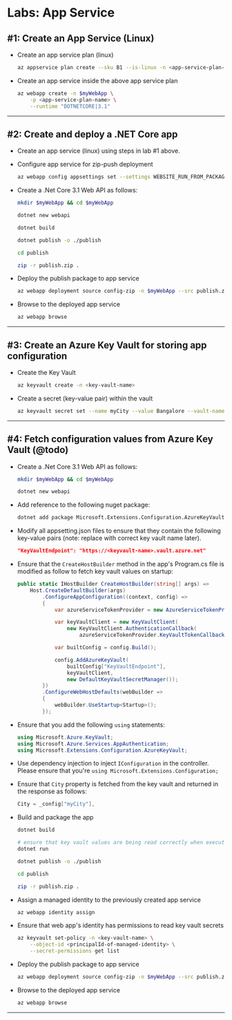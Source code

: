 # Labs: App Service

## #1: Create an App Service (Linux)

* Create an app service plan (linux)

    ```bash
    az appservice plan create --sku B1 --is-linux -n <app-service-plan-name>
    ```

* Create an app service inside the above app service plan

    ```bash
    az webapp create -n $myWebApp \
        -p <app-service-plan-name> \
        --runtime "DOTNETCORE|3.1"
    ```

-----

## #2: Create and deploy a .NET Core app

* Create an app service (linux) using steps in lab #1 above.

* Configure app service for zip-push deployment

    ```bash
    az webapp config appsettings set --settings WEBSITE_RUN_FROM_PACKAGE="1"
    ```

* Create a .Net Core 3.1 Web API as follows:

    ```bash
    mkdir $myWebApp && cd $myWebApp

    dotnet new webapi

    dotnet build

    dotnet publish -o ./publish

    cd publish

    zip -r publish.zip .
    ```

* Deploy the publish package to app service

    ```bash
    az webapp deployment source config-zip -n $myWebApp --src publish.zip
    ```

* Browse to the deployed app service

    ```bash
    az webapp browse
    ```

-----

## #3: Create an Azure Key Vault for storing app configuration

* Create the Key Vault

    ```bash
    az keyvault create -n <key-vault-name>
    ```

* Create a secret (key-value pair) within the vault

    ```bash
    az keyvault secret set --name myCity --value Bangalore --vault-name <key-vault-name>
    ```

-----

## #4: Fetch configuration values from Azure Key Vault (@todo)

* Create a .Net Core 3.1 Web API as follows:

    ```bash
    mkdir $myWebApp && cd $myWebApp

    dotnet new webapi
    ```

* Add reference to the following nuget package:

    ```bash
    dotnet add package Microsoft.Extensions.Configuration.AzureKeyVault
    ```

* Modify all appsetting.json files to ensure that they contain the following key-value pairs (note: replace with correct key vault name later).

    ```json
    "KeyVaultEndpoint": "https://<keyvault-name>.vault.azure.net"
    ```

* Ensure that the `CreateHostBuilder` method in the app's Program.cs file is modified as follow to fetch key vault values on startup:

    ```csharp
    public static IHostBuilder CreateHostBuilder(string[] args) =>
        Host.CreateDefaultBuilder(args)
            .ConfigureAppConfiguration((context, config) =>
            {
                var azureServiceTokenProvider = new AzureServiceTokenProvider();

                var keyVaultClient = new KeyVaultClient(
                    new KeyVaultClient.AuthenticationCallback(
                        azureServiceTokenProvider.KeyVaultTokenCallback));

                var builtConfig = config.Build();

                config.AddAzureKeyVault(
                    builtConfig["KeyVaultEndpoint"],
                    keyVaultClient,
                    new DefaultKeyVaultSecretManager());
            })
            .ConfigureWebHostDefaults(webBuilder =>
            {
                webBuilder.UseStartup<Startup>();
            });
    ```

* Ensure that you add the following `using` statements:

    ```csharp
    using Microsoft.Azure.KeyVault;
    using Microsoft.Azure.Services.AppAuthentication;
    using Microsoft.Extensions.Configuration.AzureKeyVault;
    ```

* Use dependency injection to inject `IConfiguration` in the controller. Please ensure that you're `using Microsoft.Extensions.Configuration;`

* Ensure that `City` property is fetched from the key vault and returned in the response as follows:

    ```csharp
    City = _config["myCity"],
    ```

* Build and package the app

    ```bash
    dotnet build

    # ensure that key vault values are being read correctly when executed locally.
    dotnet run

    dotnet publish -o ./publish

    cd publish

    zip -r publish.zip .
    ```

* Assign a managed identity to the previously created app service

    ```bash
    az webapp identity assign
    ```

* Ensure that web app's identity has permissions to read key vault secrets

    ```bash
    az keyvault set-policy -n <key-vault-name> \
        --object-id <principalId-of-managed-identity> \
        --secret-permissions get list
    ```

* Deploy the publish package to app service

    ```bash
    az webapp deployment source config-zip -n $myWebApp --src publish.zip
    ```

* Browse to the deployed app service

    ```bash
    az webapp browse
    ```

-----
